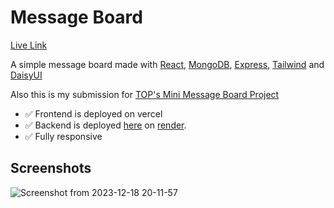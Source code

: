 # Message Board
[Live Link](https://message-board-odin.vercel.app/)

A simple message board made with [React](https://react.dev/), [MongoDB](https://www.mongodb.com/), [Express](https://expressjs.com/), [Tailwind](https://tailwindcss.com/) and [DaisyUI](https://daisyui.com/)

Also this is my submission for [TOP's Mini Message Board Project](https://www.theodinproject.com/lessons/nodejs-mini-message-board)

- ✅ Frontend is deployed on vercel
- ✅ Backend is deployed [here](https://message-board-92li.onrender.com/messages) on [render](https://render.com/).
- ✅ Fully responsive

## Screenshots
![Screenshot from 2023-12-18 20-11-57](https://github.com/Devansh-Baghel/message-board/assets/77718741/61806ac4-0fb7-43e9-aaa4-50b94016c2dd)
